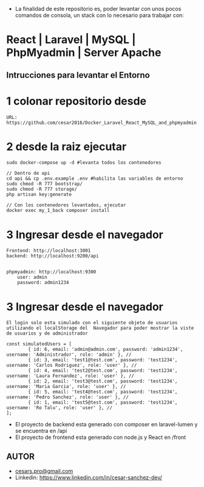 
- La finalidad de este repositorio es, poder levantar con unos pocos comandos de consola, un stack con lo necesario para trabajar con:
# React | Laravel | MySQL | PhpMyadmin | Server Apache

## Intrucciones para levantar el Entorno

# 1 colonar repositorio desde
    URL: https://github.com/cesar2016/Docker_Laravel_React_MySQL_and_phpmyadmin

# 2 desde la raiz ejecutar
    sudo docker-compose up -d #levanta todos los contenedores

    // Dentro de api
    cd api && cp .env.example .env #habilita las variables de entorno
    sudo chmod -R 777 bootstrap/
    sudo chmod -R 777 storage/
    php artisan key:generate    

    // Con los contenedores levantados, ejecutar
    docker exec my_1_back composer install

# 3 Ingresar desde el navegador
    Frontend: http://localhost:3001
    backend: http://localhost:9200/api

    
    phpmyadmin: http://localhost:9300
        user: admin
        password: admin1234


# 3 Ingresar desde el navegador
    El login solo esta simulado con el siguiente objeto de usuarios utilizando el localStorage del  Navegador para poder mostrar la viste de usuarios y de administrador

    const simulatedUsers = [
            { id: 6, email: 'admin@admin.com', password: 'admin1234', username: 'Administrador', role: 'admin' }, //
            { id: 3, email: 'test1@test.com', password: 'test1234', username: 'Carlos Rodriguez', role: 'user' }, //
            { id: 4, email: 'test2@test.com', password: 'test1234', username: 'Laura Fernandez', role: 'user' }, //
            { id: 2, email: 'test3@test.com', password: 'test1234', username: 'Maria Garcia', role: 'user' }, //
            { id: 5, email: 'test4@test.com', password: 'test1234', username: 'Pedro Sanchez', role: 'user' }, //
            { id: 1, email: 'test5@test.com', password: 'test1234', username: 'Ro Talu', role: 'user' }, //
    ];

- El proyecto de backend esta generado con composer en laravel-lumen y se encuentra en /api
- El proyecto de frontend esta generado con node.js y React en /front



## AUTOR
- cesars.pro@gmail.com
- Linkedin: https://www.linkedin.com/in/cesar-sanchez-dev/



        




